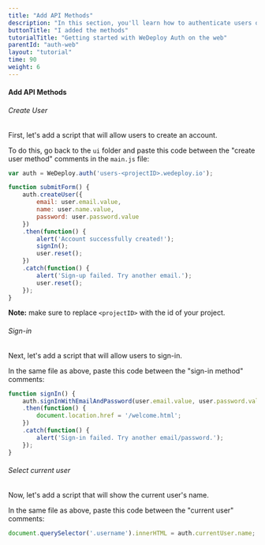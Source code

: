 ```yaml
---
title: "Add API Methods"
description: "In this section, you'll learn how to authenticate users on the web using the WeDeploy API Client."
buttonTitle: "I added the methods"
tutorialTitle: "Getting started with WeDeploy Auth on the web"
parentId: "auth-web"
layout: "tutorial"
time: 90
weight: 6
---
```


#### Add API Methods

###### Create User

First, let's add a script that will allow users to create an account.

To do this, go back to the `ui` folder and paste this code between the "create user method" comments in the `main.js` file:

```javascript
var auth = WeDeploy.auth('users-<projectID>.wedeploy.io');

function submitForm() {
	auth.createUser({
		email: user.email.value,
		name: user.name.value,
		password: user.password.value
	})
	.then(function() {
		alert('Account successfully created!');
		signIn();
		user.reset();
	})
	.catch(function() {
		alert('Sign-up failed. Try another email.');
		user.reset();
	});
}
```

**Note:** make sure to replace `<projectID>` with the id of your project.

###### Sign-in

Next, let's add a script that will allow users to sign-in.

In the same file as above, paste this code between the "sign-in method" comments:

```javascript
function signIn() {
	auth.signInWithEmailAndPassword(user.email.value, user.password.value)
	.then(function() {
		document.location.href = '/welcome.html';
	})
	.catch(function() {
		alert('Sign-in failed. Try another email/password.');
	});
}
```

###### Select current user

Now, let's add a script that will show the current user's name.

In the same file as above, paste this code between the "current user" comments:

```javascript
document.querySelector('.username').innerHTML = auth.currentUser.name;
```

